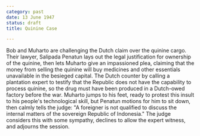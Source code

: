 ```yaml
---
category: past
date: 13 June 1947
status: draft
title: Quinine Case

---
```



Bob and Muharto are challenging the Dutch claim over the
quinine cargo. Their lawyer, Salipada Penatun lays out the legal
justification for ownership of the quinine, then lets Muharto give an
impassioned plea, claiming that the money from selling the quinine will
buy medicines and other essentials unavailable in the besieged capital.
The Dutch counter by calling a plantation expert to testify that the
Republic does not have the capability to process quinine, so the drug
must have been produced in a Dutch-owed factory before the war. Muharto
jumps to his feet, ready to protest this insult to his people's
technological skill, but Penatun motions for him to sit down, then
calmly tells the judge: "A foreigner is not qualified to discuss the
internal matters of the sovereign Republic of Indonesia." The judge
considers this with some sympathy, declines to allow the expert witness,
and adjourns the session.
